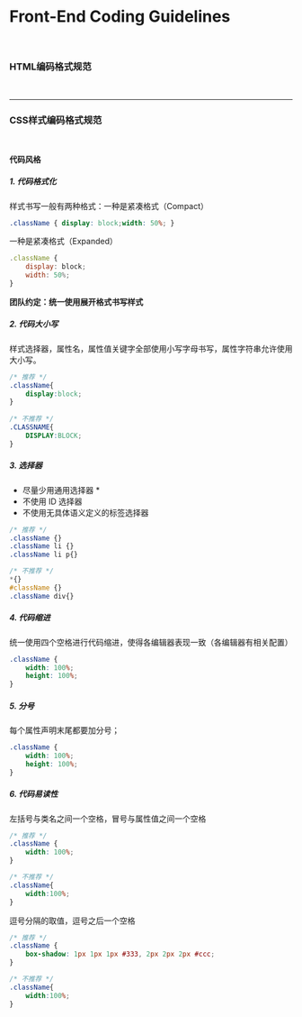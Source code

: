 # Front-End Coding Guidelines

<br />

### HTML编码格式规范
<br />

___

### CSS样式编码格式规范
<br />

**代码风格**

##### 1. 代码格式化

样式书写一般有两种格式：一种是紧凑格式（Compact）
```css
.className { display: block;width: 50%; }
```
一种是紧凑格式（Expanded）
```javascript
.className {
    display: block;
    width: 50%;
}
```
**团队约定：统一使用展开格式书写样式**

##### 2. 代码大小写

样式选择器，属性名，属性值关键字全部使用小写字母书写，属性字符串允许使用大小写。
```css
/* 推荐 */
.className{
	display:block;
}
	
/* 不推荐 */
.CLASSNAME{
	DISPLAY:BLOCK;
}
```

##### 3. 选择器

- 尽量少用通用选择器 *
- 不使用 ID 选择器
- 不使用无具体语义定义的标签选择器
```css
/* 推荐 */
.className {}
.className li {}
.className li p{}

/* 不推荐 */
*{}
#className {}
.className div{}
```

##### 4. 代码缩进

统一使用四个空格进行代码缩进，使得各编辑器表现一致（各编辑器有相关配置）
```css
.className {
    width: 100%;
    height: 100%;
}
```

##### 5. 分号

每个属性声明末尾都要加分号；
```css
.className {
    width: 100%;
    height: 100%;
}
```

##### 6. 代码易读性

左括号与类名之间一个空格，冒号与属性值之间一个空格
```css
/* 推荐 */
.className {
    width: 100%;
}

/* 不推荐 */
.className{
    width:100%;
}
```

逗号分隔的取值，逗号之后一个空格
```css
/* 推荐 */
.className {
    box-shadow: 1px 1px 1px #333, 2px 2px 2px #ccc;
}

/* 不推荐 */
.className{
    width:100%;
}
```